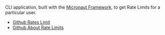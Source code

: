 CLI application, built with the [Micronaut Framework](https://micronaut.io), to get Rate Limits for a particular user.

- [Github Rates Limit](https://docs.github.com/en/rest/overview/resources-in-the-rest-api?apiVersion=2022-11-28#rate-limits)
- [Github About Rate Limits](https://docs.github.com/en/rest/rate-limit?apiVersion=2022-11-28#about-rate-limits)